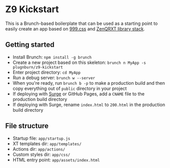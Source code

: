 # Z9 Kickstart

This is a Brunch-based boilerplate that can be used as a starting point to easily create an app based on [999.css](http://999.surge.sh) and [ZenQRXT library stack](https://gist.github.com/plugnburn/4b2344db3e78ac37f021).

## Getting started

- Install Brunch: `npm install -g brunch`
- Create a new project based on this skeleton: `brunch n MyApp -s plugnburn/z9-kickstart`
- Enter project directory: `cd MyApp`
- Run a debug server: `brunch w --server`
- When you're ready, run `brunch b -p` to make a production build and then copy everything out of `public` directory in your project
- If deploying with [Surge](//surge.sh) or GitHub Pages, add a `CNAME` file to the production build directory
- If deploying with Surge, rename `index.html` to `200.html` in the production build directory

## File structure

- Startup file: `app/startup.js`
- XT templates dir: `app/templates/`
- Actions dir: `app/actions/`
- Custom styles dir: `app/css/`
- HTML entry point: `app/assets/index.html`